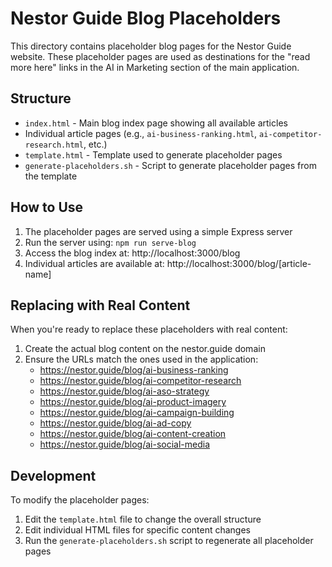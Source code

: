 # Nestor Guide Blog Placeholders

This directory contains placeholder blog pages for the Nestor Guide website. These placeholder pages are used as destinations for the "read more here" links in the AI in Marketing section of the main application.

## Structure

- `index.html` - Main blog index page showing all available articles
- Individual article pages (e.g., `ai-business-ranking.html`, `ai-competitor-research.html`, etc.)
- `template.html` - Template used to generate placeholder pages
- `generate-placeholders.sh` - Script to generate placeholder pages from the template

## How to Use

1. The placeholder pages are served using a simple Express server
2. Run the server using: `npm run serve-blog`
3. Access the blog index at: http://localhost:3000/blog
4. Individual articles are available at: http://localhost:3000/blog/[article-name]

## Replacing with Real Content

When you're ready to replace these placeholders with real content:

1. Create the actual blog content on the nestor.guide domain
2. Ensure the URLs match the ones used in the application:
   - https://nestor.guide/blog/ai-business-ranking
   - https://nestor.guide/blog/ai-competitor-research
   - https://nestor.guide/blog/ai-aso-strategy
   - https://nestor.guide/blog/ai-product-imagery
   - https://nestor.guide/blog/ai-campaign-building
   - https://nestor.guide/blog/ai-ad-copy
   - https://nestor.guide/blog/ai-content-creation
   - https://nestor.guide/blog/ai-social-media

## Development

To modify the placeholder pages:

1. Edit the `template.html` file to change the overall structure
2. Edit individual HTML files for specific content changes
3. Run the `generate-placeholders.sh` script to regenerate all placeholder pages

